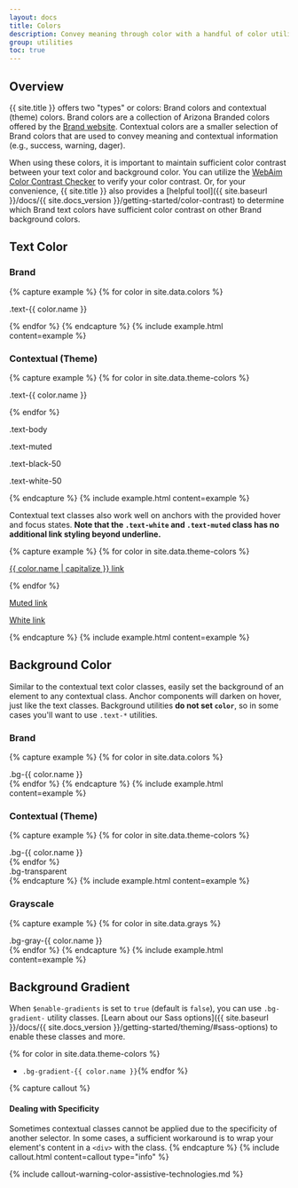 ```yaml
---
layout: docs
title: Colors
description: Convey meaning through color with a handful of color utility classes. Includes support for styling links with hover states, too.
group: utilities
toc: true
---
```


## Overview

{{ site.title }} offers two "types" or colors: Brand colors and contextual (theme) colors. Brand colors are a collection of Arizona Branded colors offered by the <a href="https://brand.arizona.edu/ua-color-palette" target="_blank">Brand website</a>. Contextual colors are a smaller selection of Brand colors that are used to convey meaning and contextual information (e.g., success, warning, dager).

When using these colors, it is important to maintain sufficient color contrast between your text color and background color. You can utilize the <a href="https://webaim.org/resources/contrastchecker/" target="_blank">WebAim Color Contrast Checker</a> to verify your color contrast. Or, for your convenience, {{ site.title }} also provides a [helpful tool]({{ site.baseurl }}/docs/{{ site.docs_version }}/getting-started/color-contrast) to determine which Brand text colors have sufficient color contrast on other Brand background colors.

## Text Color

### Brand

{% capture example %}
{% for color in site.data.colors %}
<p class="text-{{ color.name }}{% if color.name == "white" or color.name == "cool-gray" or color.name == "warm-gray" %} bg-dark{% endif %}">.text-{{ color.name }}</p>{% endfor %}
{% endcapture %}
{% include example.html content=example %}

### Contextual (Theme)

{% capture example %}
{% for color in site.data.theme-colors %}
<p class="text-{{ color.name }}{% if color.name == "light" %} bg-dark{% endif %}">.text-{{ color.name }}</p>{% endfor %}
<p class="text-body">.text-body</p>
<p class="text-muted">.text-muted</p>
<p class="text-black-50">.text-black-50</p>
<p class="text-white-50 bg-dark">.text-white-50</p>
{% endcapture %}
{% include example.html content=example %}

Contextual text classes also work well on anchors with the provided hover and focus states. **Note that the `.text-white` and `.text-muted` class has no additional link styling beyond underline.**

{% capture example %}
{% for color in site.data.theme-colors %}
<p><a href="#" class="text-{{ color.name }}{% if color.name == "light" %} bg-dark{% endif %}">{{ color.name | capitalize }} link</a></p>{% endfor %}
<p><a href="#" class="text-muted">Muted link</a></p>
<p><a href="#" class="text-white bg-dark">White link</a></p>
{% endcapture %}
{% include example.html content=example %}


## Background Color

Similar to the contextual text color classes, easily set the background of an element to any contextual class. Anchor components will darken on hover, just like the text classes. Background utilities **do not set `color`**, so in some cases you'll want to use `.text-*` utilities.

### Brand

{% capture example %}
{% for color in site.data.colors %}
<div class="p-3 mb-2 bg-{{ color.name }}">.bg-{{ color.name }}</div>{% endfor %}
{% endcapture %}
{% include example.html content=example %}

### Contextual (Theme)

{% capture example %}
{% for color in site.data.theme-colors %}
<div class="p-3 mb-2 bg-{{ color.name }}">.bg-{{ color.name }}</div>{% endfor %}
<div class="p-3 mb-2 bg-transparent text-dark">.bg-transparent</div>
{% endcapture %}
{% include example.html content=example %}

### Grayscale

{% capture example %}
{% for color in site.data.grays %}
<div class="p-3 mb-2 bg-gray-{{ color.name }}">.bg-gray-{{ color.name }}</div>{% endfor %}
{% endcapture %}
{% include example.html content=example %}

## Background Gradient

When `$enable-gradients` is set to `true` (default is `false`), you can use `.bg-gradient-` utility classes. [Learn about our Sass options]({{ site.baseurl }}/docs/{{ site.docs_version }}/getting-started/theming/#sass-options) to enable these classes and more.

{% for color in site.data.theme-colors %}
- `.bg-gradient-{{ color.name }}`{% endfor %}

{% capture callout %}
#### Dealing with Specificity

Sometimes contextual classes cannot be applied due to the specificity of another selector. In some cases, a sufficient workaround is to wrap your element's content in a `<div>` with the class.
{% endcapture %}
{% include callout.html content=callout type="info" %}

{% include callout-warning-color-assistive-technologies.md %}
